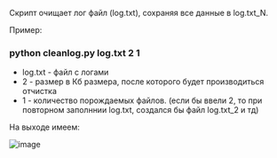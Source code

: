 Скрипт очищает лог файл (log.txt), сохраняя все данные в log.txt_N.


Пример:

### python cleanlog.py log.txt 2 1

* log.txt - файл с логами
* 2 - размер в Кб размера, после которого будет производиться отчистка
* 1 - количество порождаемых файлов. (если бы ввели 2, то при повторном заполннии log.txt, создался бы файл log.txt_2 и тд)

На выходе имеем:

![image](https://user-images.githubusercontent.com/56086653/103471172-e1442880-4d8d-11eb-8a40-3a293154b014.png)
